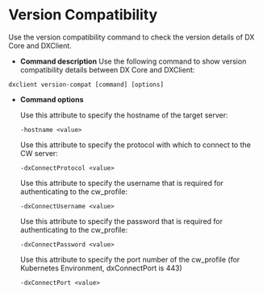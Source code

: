 # Version Compatibility 

Use the version compatibility command to check the version details of DX Core and DXClient.


-   **Command description**
Use the following command to show version compatibility details between DX Core and DXClient:

```
dxclient version-compat [command] [options]

```

-   **Command options**

	Use this attribute to specify the hostname of the target server:
	
	```
	-hostname <value>
	```
	
	Use this attribute to specify the protocol with which to connect to the CW server:
	
	```
	-dxConnectProtocol <value>
	```
	
	Use this attribute to specify the username that is required for authenticating to the cw_profile:
	
	```
	-dxConnectUsername <value>
	```
	
	Use this attribute to specify the password that is required for authenticating to the cw_profile:
	
	```
	-dxConnectPassword <value>
	```
	
	Use this attribute to specify the port number of the cw_profile (for Kubernetes Environment, dxConnectPort is 443)
	
	```
	-dxConnectPort <value>
	```
